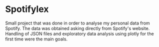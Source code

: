 # Spotifylex

Small project that was done in order to analyse my personal data from Spotify. The data was obtained asking directly from Spotify's website.
Handling of JSON files and exploratory data analysis using plotly for the first time were the main goals.
